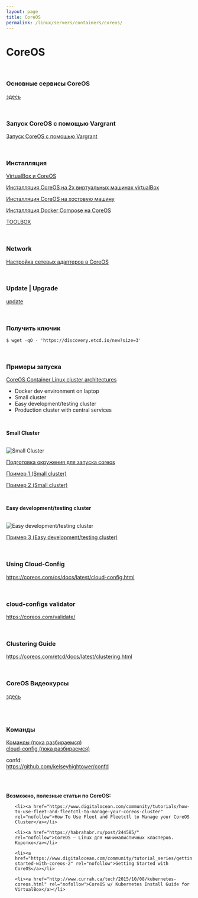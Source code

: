 ```yaml
---
layout: page
title: CoreOS
permalink: /linux/servers/containers/coreos/
---
```



# CoreOS

<br/>

### Основные сервисы CoreOS

[здесь](/linux/servers/containers/coreos/services/)

<br/>


### Запуск CoreOS с помощью Vargrant

[Запуск CoreOS с помощью Vargrant](/linux/servers/containers/coreos/vagrant-coreos/)  


<br/>

### Инсталляция

[VirtualBox и CoreOS](/linux/servers/containers/coreos/installation/virtualbox-coreos/)

[Инсталляция CoreOS на 2х виртуальных машинах virtualBox](/linux/servers/containers/coreos/installation/virtualbox-coreos-2-machines/)

[Инсталляция CoreOS на хостовую машину](/linux/servers/containers/coreos/installation/on-host-machine/)

[Инсталляция Docker Compose на CoreOS](/linux/servers/containers/coreos/installation/docker-compose/)


<!-- [Инсталляция Python на CoreOS](https://github.com/sysadm-ru/python-on-coreos/blob/master/install-python-on-coreos.sh) -->

[TOOLBOX](/linux/servers/containers/coreos/toolbox/)

<br/>

### Network

[Настройка сетевых адаптеров в CoreOS](/linux/servers/containers/coreos/network/)


<br/>

### Update | Upgrade

[update](/linux/servers/containers/coreos/update/)


<br/>

### Получить ключик

    $ wget -qO - 'https://discovery.etcd.io/new?size=3'


<!-- /	#	ip	-4	addr	|	grep	inet -->

<br/>

### Примеры запуска

[CoreOS Container Linux cluster architectures](https://coreos.com/os/docs/latest/cluster-architectures.html)

- Docker dev environment on laptop
- Small cluster
- Easy development/testing cluster
- Production cluster with central services


<br/>

**Small Cluster**

<br/>

<img src="https://coreos.com/os/docs/latest/img/small.png" alt="Small Cluster">

<br/>

[Подготовка окружения для запуска coreos](/linux/servers/containers/coreos/example/env/)

[Пример 1 (Small cluster)](/linux/servers/containers/coreos/example/01/)

[Пример 2 (Small cluster)](/linux/servers/containers/coreos/example/02/)


<br/>

**Easy development/testing cluster**

<br/>

<img src="https://coreos.com/os/docs/latest/img/dev.png" alt="Easy development/testing cluster">


[Пример 3 (Easy development/testing cluster)](/linux/servers/containers/coreos/example/03/)



<br/>

### Using Cloud-Config

https://coreos.com/os/docs/latest/cloud-config.html

<br/>

### cloud-configs validator

https://coreos.com/validate/


<br/>

### Clustering Guide

https://coreos.com/etcd/docs/latest/clustering.html



<br/>


### CoreOS Видеокурсы

[здесь](/linux/servers/containers/coreos/video-courses/)





<br/>
<br/>

### Команды

[Команды (пока разбираемся)](/linux/servers/containers/coreos/commands/)  
[cloud-config (пока разбираемся)](/linux/servers/containers/coreos/cloud-config/)


confd:  
https://github.com/kelseyhightower/confd


<br/><br/>

**Возможно, полезные статьи по CoreOS:**


<ul>


    <li><a href="https://www.digitalocean.com/community/tutorials/how-to-use-fleet-and-fleetctl-to-manage-your-coreos-cluster" rel="nofollow">How To Use Fleet and Fleetctl to Manage your CoreOS Cluster</a></li>

    <li><a href="https://habrahabr.ru/post/244585/" rel="nofollow">CoreOS — Linux для минималистичных кластеров. Коротко</a></li>

    <li><a href="https://www.digitalocean.com/community/tutorial_series/getting-started-with-coreos-2" rel="nofollow">Getting Started with CoreOS</a></li>

    <li><a href="http://www.currah.ca/tech/2015/10/08/kubernetes-coreos.html" rel="nofollow">CoreOS w/ Kubernetes Install Guide for VirtualBox</a></li>

</ul>
